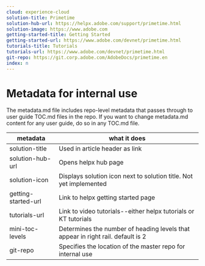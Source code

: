 ```yaml
---
cloud: experience-cloud
solution-title: Primetime
solution-hub-url: https://helpx.adobe.com/support/primetime.html
solution-image: https://www.adobe.com
getting-started-title: Getting Started
getting-started-url: https://www.adobe.com/devnet/primetime.html
tutorials-title: Tutorials
tutorials-url: https://www.adobe.com/devnet/primetime.html
git-repo: https://git.corp.adobe.com/AdobeDocs/primetime.en
index: n
---
```


# Metadata for internal use

The metadata.md file includes repo-level metadata that passes through to user guide TOC.md files in the repo. If you want to change metadata.md content for any user guide, do so in any TOC.md file.

| metadata | what it does |
|--- |--- |
| solution-title | Used in article header as link |
| solution-hub-url | Opens helpx hub page |
| solution-icon | Displays solution icon next to solution title. Not yet implemented |
| getting-started-url | Link to helpx getting started page |
| tutorials-url | Link to video tutorials--either helpx tutorials or KT tutorials |
| mini-toc-levels | Determines the number of heading levels that appear in right rail. default is 2 |
| git-repo | Specifies the location of the master repo for internal use |
